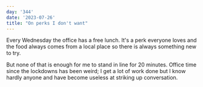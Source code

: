 ```yaml
---
day: '344'
date: '2023-07-26'
title: "On perks I don't want"
---
```


Every Wednesday the office has a free lunch. It's a perk everyone loves and the food always comes from a local place so there is always something new to try.

But none of that is enough for me to stand in line for 20 minutes. Office time since the lockdowns has been weird; I get a lot of work done but I know hardly anyone and have become useless at striking up conversation.
